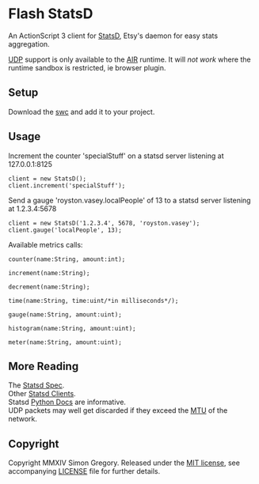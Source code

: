 # Flash StatsD

An ActionScript 3 client for [StatsD](https://github.com/etsy/statsd), Etsy's daemon for easy stats aggregation.

[UDP][udp] support is only available to the [AIR](http://www.adobe.com/air) runtime. It will *not work* where the runtime sandbox is restricted, ie browser plugin.

## Setup

Download the [swc](releases/statsd-0.1.0.swc?raw=true) and add it to your project.

## Usage

Increment the counter 'specialStuff' on a statsd server listening at 127.0.0.1:8125

    client = new StatsD();
    client.increment('specialStuff');
    
Send a gauge 'royston.vasey.localPeople' of 13 to a statsd server listening at 1.2.3.4:5678

    client = new StatsD('1.2.3.4', 5678, 'royston.vasey');
    client.gauge('localPeople', 13);
    
    
Available metrics calls:

    counter(name:String, amount:int);
    
    increment(name:String);
    
    decrement(name:String);
    
    time(name:String, time:uint/*in milliseconds*/);
    
    gauge(name:String, amount:uint);
    
    histogram(name:String, amount:uint);
    
    meter(name:String, amount:uint);
        
## More Reading

The [Statsd Spec](https://github.com/b/statsd_spec).  
Other [Statsd Clients](https://github.com/etsy/statsd/wiki).  
Statsd [Python Docs](http://statsd.readthedocs.org/en/v0.5.0/) are informative.  
UDP packets may well get discarded if they exceed the [MTU](http://en.wikipedia.org/wiki/Maximum_transmission_unit) of the network.  

## Copyright

Copyright MMXIV Simon Gregory. Released under the [MIT license](http://opensource.org/licenses/MIT), see accompanying [LICENSE](LICENSE) file for further details.

[udp]: http://en.wikipedia.org/wiki/User_Datagram_Protocol "User Datagram Protocol"
